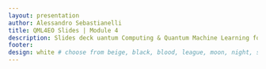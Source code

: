 ```yaml
---
layout: presentation
author: Alessandro Sebastianelli
title: QML4EO Slides | Module 4
description: Slides deck uantum Computing & Quantum Machine Learning for Earth Observation by A. Sebastianelli.
footer:
design: white # choose from beige, black, blood, league, moon, night, serif, simple, sky, solarized, white
---
```

